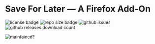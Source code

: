 # Save For Later — A Firefox Add-On

<!---
Queue Save It For Later by the English Beat
--->
![license badge](https://img.shields.io/github/license/ilanfriedman/Save-For-Later?color=teal)
![repo size badge](https://img.shields.io/github/repo-size/ilanfriedman/Save-For-Later)
![github issues](https://img.shields.io/github/issues-raw/ilanfriedman/Save-For-Later?label=issues)
![github releases download count](https://img.shields.io/github/downloads/ilanfriedman/Save-For-Later/total)

![maintained?](https://img.shields.io/maintenance/yes/2022)
<!-- add badges for Mozilla Addon Site
          - Downloads
          - Rating
          - Version Number
-->
